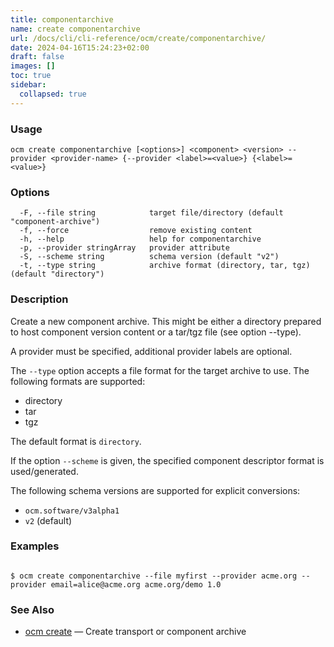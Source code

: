 ```yaml
---
title: componentarchive
name: create componentarchive
url: /docs/cli/cli-reference/ocm/create/componentarchive/
date: 2024-04-16T15:24:23+02:00
draft: false
images: []
toc: true
sidebar:
  collapsed: true
---
```

### Usage

```
ocm create componentarchive [<options>] <component> <version> --provider <provider-name> {--provider <label>=<value>} {<label>=<value>}
```

### Options

```
  -F, --file string            target file/directory (default "component-archive")
  -f, --force                  remove existing content
  -h, --help                   help for componentarchive
  -p, --provider stringArray   provider attribute
  -S, --scheme string          schema version (default "v2")
  -t, --type string            archive format (directory, tar, tgz) (default "directory")
```

### Description


Create a new component archive. This might be either a directory prepared
to host component version content or a tar/tgz file (see option --type).

A provider must be specified, additional provider labels are optional.


The <code>--type</code> option accepts a file format for the
target archive to use. The following formats are supported:
- directory
- tar
- tgz

The default format is <code>directory</code>.


If the option <code>--scheme</code> is given, the specified component descriptor format is used/generated.

The following schema versions are supported for explicit conversions:
  - <code>ocm.software/v3alpha1</code>
  - <code>v2</code> (default)


### Examples

```

$ ocm create componentarchive --file myfirst --provider acme.org --provider email=alice@acme.org acme.org/demo 1.0

```

### See Also

* [ocm create](/docs/cli/cli-reference/ocm/create)	 &mdash; Create transport or component archive

